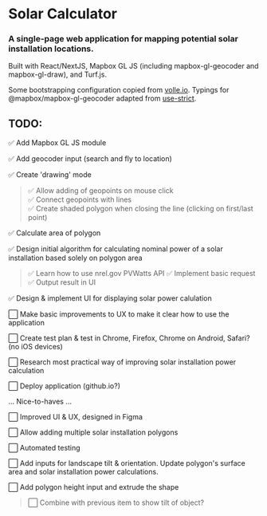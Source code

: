 # Solar Calculator
### A single-page web application for mapping potential solar installation locations. 

Built with React/NextJS, Mapbox GL JS (including mapbox-gl-geocoder and mapbox-gl-draw), and Turf.js.  

Some bootstrapping configuration copied from [volle.io](https://github.com/volleio/volleio.github.io). 
Typings for @mapbox/mapbox-gl-geocoder adapted from [use-strict](https://gist.github.com/use-strict/b7363cf9ffbfd0f65582f708d4c22e67).



## TODO:

✅ Add Mapbox GL JS module  

✅ Add geocoder input (search and fly to location)  

✅ Create 'drawing' mode  
> ✅ Allow adding of geopoints on mouse click  
> ✅ Connect geopoints with lines  
> ✅ Create shaded polygon when closing the line (clicking on first/last point)  

✅ Calculate area of polygon  

✅ Design initial algorithm for calculating nominal power of a solar installation based solely on polygon area  
> ✅ Learn how to use nrel.gov PVWatts API
> ✅ Implement basic request
> ✅ Output result in UI

✅ Design & implement UI for displaying solar power calulation  

⬜ Make basic improvements to UX to make it clear how to use the application  

⬜ Create test plan & test in Chrome, Firefox, Chrome on Android, Safari? (no iOS devices)

⬜ Research most practical way of improving solar installation power calculation  

⬜ Deploy application (github.io?)

... Nice-to-haves ...

⬜ Improved UI & UX, designed in Figma  

⬜ Allow adding multiple solar installation polygons  

⬜ Automated testing 

⬜ Add inputs for landscape tilt & orientation. Update polygon's surface area and solar installation power calculations. 

⬜ Add polygon height input and extrude the shape
> ⬜ Combine with previous item to show tilt of object?

